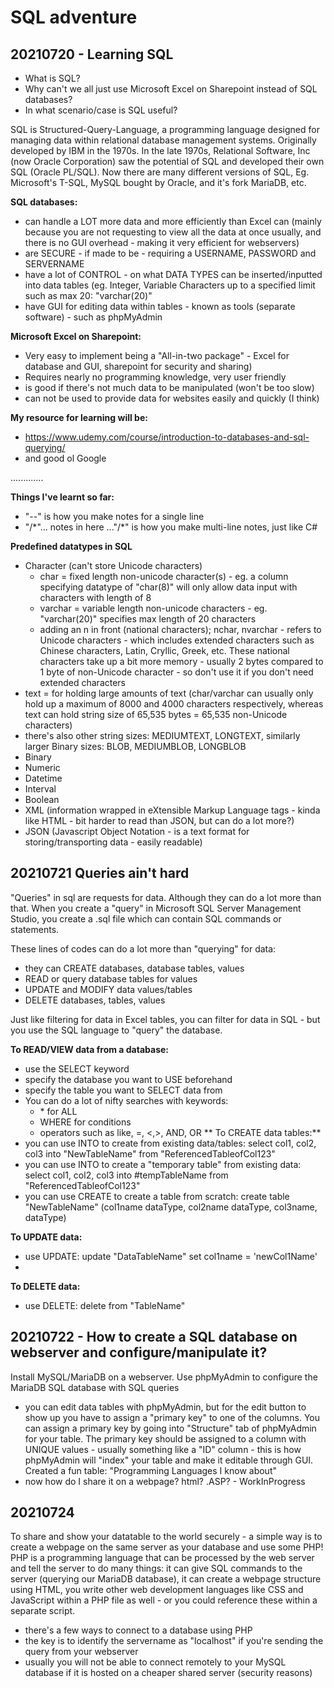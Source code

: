 # SQL adventure
## 20210720 - Learning SQL
- What is SQL?
- Why can't we all just use Microsoft Excel on Sharepoint instead of SQL databases?
- In what scenario/case is SQL useful?

SQL is Structured-Query-Language, a programming language designed for managing data within relational database management systems. Originally developed by IBM in the 1970s. In the late 1970s, Relational Software, Inc (now Oracle Corporation) saw the potential of SQL and developed their own SQL (Oracle PL/SQL). Now there are many different versions of SQL, Eg. Microsoft's T-SQL, MySQL bought by Oracle, and it's fork MariaDB, etc.

**SQL databases:**
- can handle a LOT more data and more efficiently than Excel can (mainly because you are not requesting to view all the data at once usually, and there is no GUI overhead - making it very efficient for webservers)
- are SECURE - if made to be - requiring a USERNAME, PASSWORD and SERVERNAME
- have a lot of CONTROL - on what DATA TYPES can be inserted/inputted into data tables (eg. Integer, Variable Characters up to a specified limit such as max 20: "varchar(20)"
- have GUI for editing data within tables - known as tools (separate software) - such as phpMyAdmin


**Microsoft Excel on Sharepoint:**
- Very easy to implement being a "All-in-two package" - Excel for database and GUI, sharepoint for security and sharing)
- Requires nearly no programming knowledge, very user friendly
- is good if there's not much data to be manipulated (won't be too slow)
- can not be used to provide data for websites easily and quickly (I think)

**My resource for learning will be:**
- https://www.udemy.com/course/introduction-to-databases-and-sql-querying/
- and good ol Google

.............

**Things I've learnt so far:**
- "--" is how you make notes for a single line
- "/*"... notes in here ..."/\*" is how you make multi-line notes, just like C#


**Predefined datatypes in SQL**
- Character (can't store Unicode characters)
  - char = fixed length non-unicode character(s) - eg. a column specifying datatype of "char(8)" will only allow data input with characters with length of 8
  - varchar = variable length non-unicode characters - eg. "varchar(20)" specifies max length of 20 characters
  - adding an n in front (national characters); nchar, nvarchar - refers to Unicode characters - which includes extended characters such as Chinese characters, Latin, Cryllic, Greek, etc. These national characters take up a bit more memory - usually 2 bytes compared to 1 byte of non-Unicode character - so don't use it if you don't need extended characters 
- text = for holding large amounts of text (char/varchar can usually only hold up a maximum of 8000 and 4000 characters respectively, whereas text can hold string size of 65,535 bytes = 65,535 non-Unicode characters)
- there's also other string sizes: MEDIUMTEXT, LONGTEXT, similarly larger Binary sizes: BLOB, MEDIUMBLOB, LONGBLOB
- Binary 
- Numeric
- Datetime
- Interval
- Boolean
- XML (information wrapped in eXtensible Markup Language tags - kinda like HTML - bit harder to read than JSON, but can do a lot more?)
- JSON (Javascript Object Notation - is a text format for storing/transporting data - easily readable)


## 20210721 Queries ain't hard
"Queries" in sql are requests for data. Although they can do a lot more than that.
When you create a "query" in Microsoft SQL Server Management Studio, you create a .sql file which can contain SQL commands or statements.

These lines of codes can do a lot more than "querying" for data:
- they can CREATE databases, database tables, values
- READ or query database tables for values
- UPDATE and MODIFY data values/tables
- DELETE databases, tables, values

Just like filtering for data in Excel tables, you can filter for data in SQL - but you use the SQL language to "query" the database.

**To READ/VIEW data from a database:**
- use the SELECT keyword
- specify the database you want to USE beforehand
- specify the table you want to SELECT data from
- You can do a lot of nifty searches with keywords:
  - \* for ALL
  - WHERE for conditions
  - operators such as like, =, <,>, AND, OR
**
To CREATE data tables:**
- you can use INTO to create from existing data/tables: select col1, col2, col3 into "NewTableName" from "ReferencedTableofCol123"
- you can use INTO to create a "temporary table" from existing data: select col1, col2, col3 into #tempTableName from "ReferencedTableofCol123"
- you can use CREATE to create a table from scratch: create table "NewTableName" (col1name dataType, col2name dataType, col3name, dataType)

**To UPDATE data:**
- use UPDATE: update "DataTableName" set col1name = 'newCol1Name'
- 

**To DELETE data:**
- use DELETE: delete from "TableName"

## 20210722 - How to create a SQL database on webserver and configure/manipulate it?

Install MySQL/MariaDB on a webserver.
Use phpMyAdmin to configure the MariaDB SQL database with SQL queries 
- you can edit data tables with phpMyAdmin, but for the edit button to show up you have to assign a "primary key" to one of the columns. You can assign a primary key by going into "Structure" tab of phpMyAdmin for your table. The primary key should be assigned to a column with UNIQUE values - usually something like a "ID" column - this is how phpMyAdmin will "index" your table and make it editable through GUI.
Created a fun table: "Programming Languages I know about"
- now how do I share it on a webpage? html? .ASP? - WorkInProgress

## 20210724
To share and show your datatable to the world securely - a simple way is to create a webpage on the same server as your database and use some PHP! PHP is a programming language that can be processed by the web server and tell the server to do many things: it can give SQL commands to the server (querying our MariaDB database), it can create a webpage structure using HTML, you write other web development languages like CSS and JavaScript within a PHP file as well - or you could reference these within a separate script.  

- there's a few ways to connect to a database using PHP
- the key is to identify the servername as "localhost" if you're sending the query from your webserver
- usually you will not be able to connect remotely to your MySQL database if it is hosted on a cheaper shared server (security reasons)




